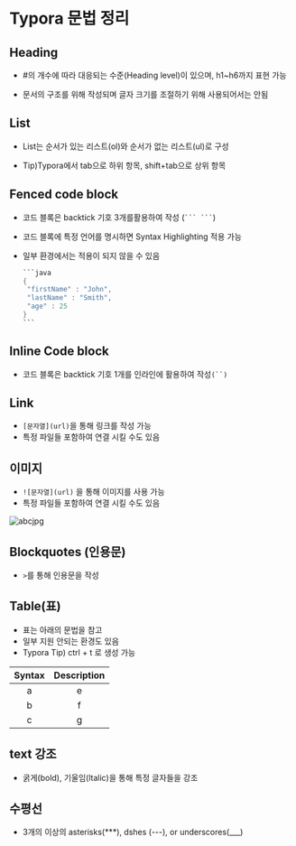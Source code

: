 # Typora 문법 정리	

## Heading

- #의 개수에 따라 대응되는 수준(Heading level)이 있으며, h1~h6까지 표현 가능

- 문서의 구조를 위해 작성되며 글자 크기를 조절하기 위해 사용되어서는 안됨

## List

- List는 순서가 있는 리스트(ol)와 순서가 없는 리스트(ul)로 구성

- Tip)Typora에서 tab으로 하위 항목, shift+tab으로 상위 항목



## Fenced code block

- 코드 블록은 backtick 기호 3개를활용하여 작성 (` ``` ``` `)

- 코드 블록에 특정 언어를 명시하면 Syntax Highlighting 적용 가능 

- 일부 환경에서는 적용이 되지 않을 수 있음

  ````Java
  ```java
  {
   "firstName" : "John",
   "lastName" : "Smith",
   "age" : 25
  }
  ```
  ````

  

## lnline Code block

- 코드 블록은 backtick 기호 1개를 인라인에 활용하여 작성`(``)`



## Link

- `[문자열](url)`을 통해 링크를 작성 가능
- 특정 파일들 포함하여 연결 시킬 수도 있음



## 이미지

- `![문자열](url)` 을 통해 이미지를 사용 가능
- 특정 파일들 포함하여 연결 시킬 수도 있음

![abcjpg](md-images/abcjpg.jpg)

## Blockquotes (인용문)

- `>`를 통해 인용문을 작성



## Table(표)

- 표는 아래의 문법을 참고
- 일부 지원 안되는 환경도 있음
- Typora Tip) ctrl + t 로 생성 가능

| Syntax | Description |
| :----: | :---------: |
|   a    |      e      |
|   b    |      f      |
|   c    |      g      |



##  text 강조

- 굵게(bold), 기울임(ltalic)을 통해 특정 글자들을 강조



## 수평선

- 3개의 이상의 asterisks(***), dshes (---), or underscores(___)

